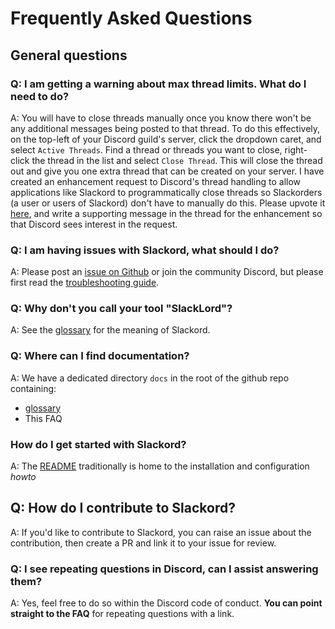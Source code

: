 # Frequently Asked Questions

## General questions     

### Q: I am getting a warning about max thread limits. What do I need to do?
A: You will have to close threads manually once you know there won't be any additional messages being posted to that thread. To do this effectively, on the top-left of your Discord guild's server, click the dropdown caret, and select `Active Threads`. Find a thread or threads you want to close, right-click the thread in the list and select `Close Thread`. This will close the thread out and give you one extra thread that can be created on your server. I have created an enhancement request to Discord's thread handling to allow applications like Slackord to programmatically close threads so Slackorders (a user or users of Slackord) don't have to manually do this. Please upvote it [here](https://github.com/discord/discord-api-docs/discussions/6703), and write a supporting message in the thread for the enhancement so that Discord sees interest in the request.

### Q: I am having issues with Slackord, what should I do?
A: Please post an [issue on Github](https://github.com/thomasloupe/Slackord/issues) or join the community Discord, but please first read the [troubleshooting guide](https://github.com/thomasloupe/Slackord2/wiki/Troubleshooting).     

### Q: Why don't you call your tool "SlackLord"?
A: See the [glossary](./glossary.md) for the meaning of Slackord.

### Q: Where can I find documentation?
A: We have a dedicated directory `docs` in the root of the github repo containing:
- [glossary](./glossary.md)
- This FAQ

### How do I get started with Slackord?
A: The [README](../README.md) traditionally is home to the installation and configuration *howto*

## Q: How do I contribute to Slackord?
A: If you'd like to contribute to Slackord, you can raise an issue about the contribution, then create a PR and link it to your issue for review.

### Q: I see repeating questions in Discord, can I assist answering them?
A: Yes, feel free to do so within the Discord code of conduct. **You can point straight to the FAQ** for repeating questions with a link.
